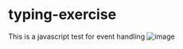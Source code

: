 # typing-exercise
This is a javascript test for event handling
![image](https://github.com/StivenColorado/typing-exercise/assets/90488682/374af252-8ee9-4a96-8618-1c2da6009422)

